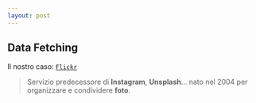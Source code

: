 ```yaml
---
layout: post
---
```


## Data Fetching
Il nostro caso: [`Flickr`](https://flickr.com/)

> Servizio predecessore di **Instagram**, **Unsplash**... nato nel 2004 per organizzare e condividere **foto**.